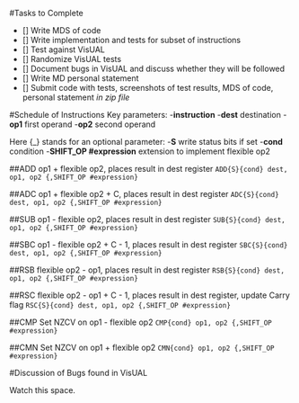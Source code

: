 #Tasks to Complete

- [] Write MDS of code
- [] Write implementation and tests for subset of instructions
- [] Test against VisUAL
- [] Randomize VisUAL tests
- [] Document bugs in VisUAL and discuss whether they will be followed
- [] Write MD personal statement
- [] Submit code with tests, screenshots of test results, MDS of code, personal statement *_in zip file_*

#Schedule of Instructions
Key parameters:
-**instruction**
-**dest** destination
-**op1** first operand
-**op2** second operand

Here \{_\} stands for an optional parameter:
-**S** write status bits if set
-**cond** condition
-**SHIFT_OP \#expression** extension to implement flexible op2

##ADD
op1 + flexible op2, places result in dest register
`ADD{S}{cond} dest, op1, op2 {,SHIFT_OP #expression}`

##ADC
op1 + flexible op2 + C, places result in dest register
`ADC{S}{cond} dest, op1, op2 {,SHIFT_OP #expression}`

##SUB
op1 - flexible op2, places result in dest register
`SUB{S}{cond} dest, op1, op2 {,SHIFT_OP #expression}`

##SBC
op1 - flexible op2 + C - 1, places result in dest register
`SBC{S}{cond} dest, op1, op2 {,SHIFT_OP #expression}`

##RSB
flexible op2 - op1, places result in dest register
`RSB{S}{cond} dest, op1, op2 {,SHIFT_OP #expression}`

##RSC
flexible op2 - op1 + C - 1, places result in dest register, update Carry flag
`RSC{S}{cond} dest, op1, op2 {,SHIFT_OP #expression}`

##CMP
Set NZCV on op1 - flexible op2
`CMP{cond} op1, op2 {,SHIFT_OP #expression}`

##CMN
Set NZCV on op1 + flexible op2
`CMN{cond} op1, op2 {,SHIFT_OP #expression}`

#Discussion of Bugs found in VisUAL

Watch this space.